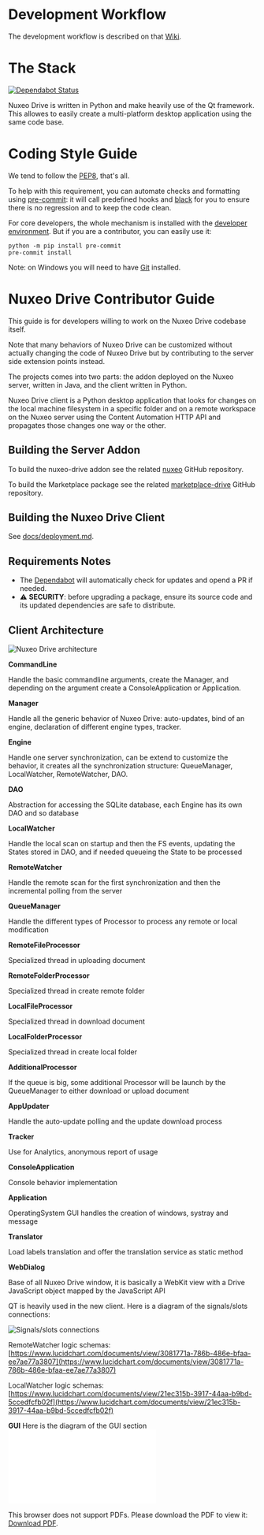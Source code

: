 # Development Workflow

The development workflow is described on that [Wiki](https://nuxeowiki.atlassian.net/wiki/spaces/DRIVE/pages/861602188/Development+Workflow).

# The Stack

[![Dependabot Status](https://api.dependabot.com/badges/status?host=github&repo=nuxeo/nuxeo-drive)](https://dependabot.com)

Nuxeo Drive is written in Python and make heavily use of the Qt framework.
This allowes to easily create a multi-platform desktop application using the same code base.

# Coding Style Guide

We tend to follow the [PEP8](http://pep8.org), that's all.

To help with this requirement, you can automate checks and formatting using [pre-commit](https://pre-commit.com/):
it will call predefined hooks and [black](https://github.com/ambv/black) for you to ensure there is no regression and to keep the code clean.

For core developers, the whole mechanism is installed with the [developer environment](docs/deployment.md). But if you are a contributor, you can easily use it:

```shell
python -m pip install pre-commit
pre-commit install
```

Note: on Windows you will need to have [Git](https://www.gitforwindows.org) installed.

# Nuxeo Drive Contributor Guide

This guide is for developers willing to work on the Nuxeo Drive codebase itself.

Note that many behaviors of Nuxeo Drive can be customized without actually changing the code of Nuxeo Drive but by contributing to the server side extension points instead.

The projects comes into two parts: the addon deployed on the Nuxeo server, written in Java, and the client written in Python.

Nuxeo Drive client is a Python desktop application that looks for changes on the local machine filesystem in a specific folder and on a remote workspace on the Nuxeo server using the Content Automation HTTP API and propagates those changes one way or the other.

## Building the Server Addon

To build the nuxeo-drive addon see the related [nuxeo](https://github.com/nuxeo/nuxeo/tree/master/addons/nuxeo-drive-server) GitHub repository.

To build the Marketplace package see the related [marketplace-drive](https://github.com/nuxeo/marketplace-drive) GitHub repository.

## Building the Nuxeo Drive Client

See [docs/deployment.md](docs/deployment.md).

## Requirements Notes

- The [Dependabot](https://dependabot.com) will automatically check for updates and opend a PR if needed.
- :warning: **SECURITY**: before upgrading a package, ensure its source code and its updated dependencies are safe to distribute.

## Client Architecture

![Nuxeo Drive architecture][nuxeo-drive-architecture-schema]

[nuxeo-drive-architecture-schema]: https://www.lucidchart.com/publicSegments/view/54e8e2a7-d2a4-4ec7-9843-5c740a00c10b/image.png

**CommandLine**

Handle the basic commandline arguments, create the Manager, and depending on the argument create a ConsoleApplication or Application.

**Manager**

Handle all the generic behavior of Nuxeo Drive: auto-updates, bind of an engine, declaration of different engine types, tracker.

**Engine**

Handle one server synchronization, can be extend to customize the behavior, it creates all the synchronization structure: QueueManager, LocalWatcher, RemoteWatcher, DAO.

**DAO**

Abstraction for accessing the SQLite database, each Engine has its own DAO and so database

**LocalWatcher**


Handle the local scan on startup and then the FS events, updating the States stored in DAO, and if needed queueing the State to be processed

**RemoteWatcher**

Handle the remote scan for the first synchronization and then the incremental polling from the server

**QueueManager**

Handle the different types of Processor to process any remote or local modification

**RemoteFileProcessor**

Specialized thread in uploading document

**RemoteFolderProcessor**

Specialized thread in create remote folder

**LocalFileProcessor**

Specialized thread in download document

**LocalFolderProcessor**

Specialized thread in create local folder

**AdditionalProcessor**

If the queue is big, some additional Processor will be launch by the QueueManager to either download or upload document

**AppUpdater**

Handle the auto-update polling and the update download process

**Tracker**

Use for Analytics, anonymous report of usage

**ConsoleApplication**

Console behavior implementation

**Application**

OperatingSystem GUI handles the creation of windows, systray and message

**Translator**

Load labels translation and offer the translation service as static method

**WebDialog**

Base of all Nuxeo Drive window, it is basically a WebKit view with a Drive JavaScript object mapped by the JavaScript API

QT is heavily used in the new client. Here is a diagram of the signals/slots connections:

![Signals/slots connections][signals-slots-connections]

[signals-slots-connections]: https://www.lucidchart.com/publicSegments/view/54efbff4-c180-41d8-9184-0b1d0a00c10b/image.png

RemoteWatcher logic schemas: [https://www.lucidchart.com/documents/view/3081771a-786b-486e-bfaa-ee7ae77a3807](https://www.lucidchart.com/documents/view/3081771a-786b-486e-bfaa-ee7ae77a3807)

LocalWatcher logic schemas: [https://www.lucidchart.com/documents/view/21ec315b-3917-44aa-b9bd-5ccedfcfb02f](https://www.lucidchart.com/documents/view/21ec315b-3917-44aa-b9bd-5ccedfcfb02f)

**GUI**
Here is the diagram of the GUI section
<object data="./docs/design/Drive-GUI.drawio.pdf" type="application/pdf" width="700px" height="700px">
    <embed src="./docs/design/Drive-GUI.drawio.pdf">
        <p>This browser does not support PDFs. Please download the PDF to view it: <a href="./docs/design/Drive-GUI.drawio.pdf">Download PDF</a>.</p>
    </embed>
</object>

